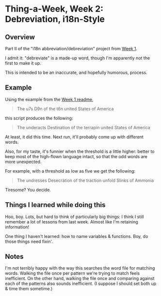 Thing-a-Week, Week 2:  Debreviation, i18n-Style
========

Overview
--------
Part II of the "i18n abbreviation/debreviation" project from [Week 1](../week1).

I admit it:  "debreviate" is a made-up word, though I'm apparently not the
first to make it up.  

This is intended to be an inaccurate, and hopefully humorous, process.

Example
-------
Using the example from the [Week 1 readme](../week1/README.md),

> The u7s D9n of the t6n united States of America

this script produces the following:

> The underacts Destination of the terrapin united States of America

At least, it did this time.  Next run, it'll probably come up with different words.

Also, for my taste, it's funnier when the threshold is a little higher:  better
to keep most of the high-flown language intact, so that the odd words are more
unexpected.

For example, with a threshold as low as five we get the following:

> The undresses Desecration of the traction unfold Slinks of Ammonia

Tiresome?  You decide.

Things I learned while doing this
---------------------------------
Hoo, boy.  Lots, but hard to think of particularly big things:  I think I still
remember a lot of lessons from last week.  Almost like I'm retaining
information!

One thing I haven't learned:  how to name variables & functions.  Boy, do those
things need fixin'.

Notes
-----
I'm not terribly happy with the way this searches the word file for matching
words.  Walking the file once per pattern we're trying to match feels
inefficient.  On the other hand, walking the file once and comparing against
each of the patterns also sounds inefficient.  (I suppose I should set both up
& time them sometime.)
